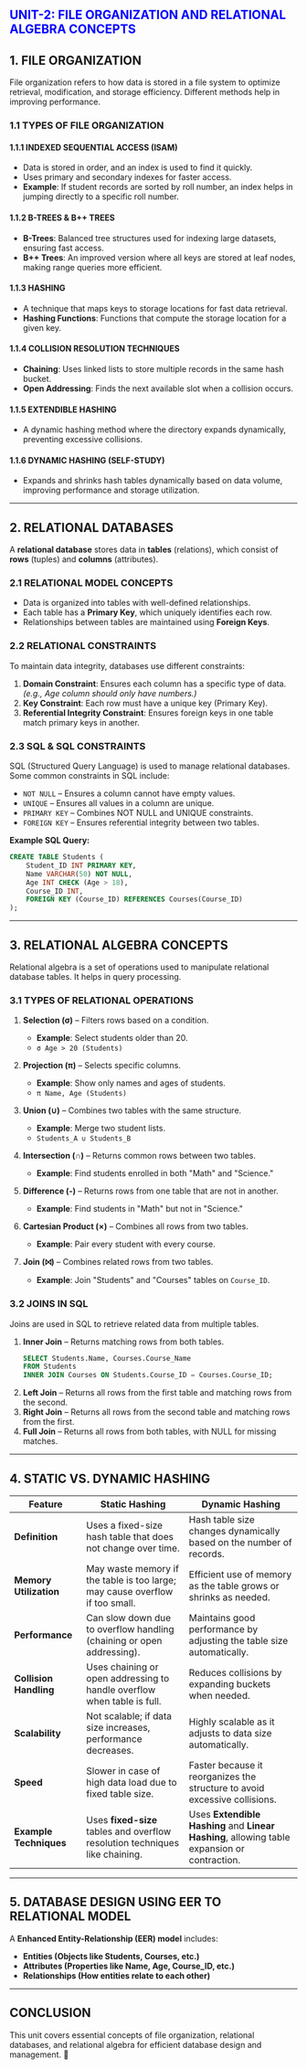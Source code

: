 
<h2 style="color: blue;">UNIT-2: FILE ORGANIZATION AND RELATIONAL ALGEBRA CONCEPTS</h2>

## 1. FILE ORGANIZATION  
File organization refers to how data is stored in a file system to optimize retrieval, modification, and storage efficiency. Different methods help in improving performance.  

### 1.1 TYPES OF FILE ORGANIZATION  

#### 1.1.1 INDEXED SEQUENTIAL ACCESS (ISAM)  
- Data is stored in order, and an index is used to find it quickly.  
- Uses primary and secondary indexes for faster access.  
- **Example**: If student records are sorted by roll number, an index helps in jumping directly to a specific roll number.  

#### 1.1.2 B-TREES & B++ TREES  
- **B-Trees**: Balanced tree structures used for indexing large datasets, ensuring fast access.  
- **B++ Trees**: An improved version where all keys are stored at leaf nodes, making range queries more efficient.  

#### 1.1.3 HASHING  
- A technique that maps keys to storage locations for fast data retrieval.  
- **Hashing Functions**: Functions that compute the storage location for a given key.  

#### 1.1.4 COLLISION RESOLUTION TECHNIQUES  
- **Chaining**: Uses linked lists to store multiple records in the same hash bucket.  
- **Open Addressing**: Finds the next available slot when a collision occurs.  

#### 1.1.5 EXTENDIBLE HASHING  
- A dynamic hashing method where the directory expands dynamically, preventing excessive collisions.  

#### 1.1.6 DYNAMIC HASHING (SELF-STUDY)  
- Expands and shrinks hash tables dynamically based on data volume, improving performance and storage utilization.  

---

## 2. RELATIONAL DATABASES  
A **relational database** stores data in **tables** (relations), which consist of **rows** (tuples) and **columns** (attributes).  

### 2.1 RELATIONAL MODEL CONCEPTS  
- Data is organized into tables with well-defined relationships.  
- Each table has a **Primary Key**, which uniquely identifies each row.  
- Relationships between tables are maintained using **Foreign Keys**.  

### 2.2 RELATIONAL CONSTRAINTS  
To maintain data integrity, databases use different constraints:  
1. **Domain Constraint**: Ensures each column has a specific type of data. *(e.g., Age column should only have numbers.)*  
2. **Key Constraint**: Each row must have a unique key (Primary Key).  
3. **Referential Integrity Constraint**: Ensures foreign keys in one table match primary keys in another.  

### 2.3 SQL & SQL CONSTRAINTS  
SQL (Structured Query Language) is used to manage relational databases. Some common constraints in SQL include:  
- `NOT NULL` – Ensures a column cannot have empty values.  
- `UNIQUE` – Ensures all values in a column are unique.  
- `PRIMARY KEY` – Combines NOT NULL and UNIQUE constraints.  
- `FOREIGN KEY` – Ensures referential integrity between two tables.  

**Example SQL Query:**  
```sql
CREATE TABLE Students (
    Student_ID INT PRIMARY KEY,
    Name VARCHAR(50) NOT NULL,
    Age INT CHECK (Age > 18),
    Course_ID INT,
    FOREIGN KEY (Course_ID) REFERENCES Courses(Course_ID)
);
```

---

## 3. RELATIONAL ALGEBRA CONCEPTS  
Relational algebra is a set of operations used to manipulate relational database tables. It helps in query processing.  

### 3.1 TYPES OF RELATIONAL OPERATIONS  

1. **Selection (σ)** – Filters rows based on a condition.  
   - **Example**: Select students older than 20.  
   - `σ Age > 20 (Students)`  

2. **Projection (π)** – Selects specific columns.  
   - **Example**: Show only names and ages of students.  
   - `π Name, Age (Students)`  

3. **Union (∪)** – Combines two tables with the same structure.  
   - **Example**: Merge two student lists.  
   - `Students_A ∪ Students_B`  

4. **Intersection (∩)** – Returns common rows between two tables.  
   - **Example**: Find students enrolled in both "Math" and "Science."  

5. **Difference (-)** – Returns rows from one table that are not in another.  
   - **Example**: Find students in "Math" but not in "Science."  

6. **Cartesian Product (×)** – Combines all rows from two tables.  
   - **Example**: Pair every student with every course.  

7. **Join (⨝)** – Combines related rows from two tables.  
   - **Example**: Join "Students" and "Courses" tables on `Course_ID`.  

### 3.2 JOINS IN SQL  
Joins are used in SQL to retrieve related data from multiple tables.  

1. **Inner Join** – Returns matching rows from both tables.  
   ```sql
   SELECT Students.Name, Courses.Course_Name
   FROM Students
   INNER JOIN Courses ON Students.Course_ID = Courses.Course_ID;
   ```
2. **Left Join** – Returns all rows from the first table and matching rows from the second.  
3. **Right Join** – Returns all rows from the second table and matching rows from the first.  
4. **Full Join** – Returns all rows from both tables, with NULL for missing matches.  

---

## 4. STATIC VS. DYNAMIC HASHING  

| **Feature**         | **Static Hashing** | **Dynamic Hashing** |
|---------------------|------------------|------------------|
| **Definition**      | Uses a fixed-size hash table that does not change over time. | Hash table size changes dynamically based on the number of records. |
| **Memory Utilization** | May waste memory if the table is too large; may cause overflow if too small. | Efficient use of memory as the table grows or shrinks as needed. |
| **Performance** | Can slow down due to overflow handling (chaining or open addressing). | Maintains good performance by adjusting the table size automatically. |
| **Collision Handling** | Uses chaining or open addressing to handle overflow when table is full. | Reduces collisions by expanding buckets when needed. |
| **Scalability** | Not scalable; if data size increases, performance decreases. | Highly scalable as it adjusts to data size automatically. |
| **Speed** | Slower in case of high data load due to fixed table size. | Faster because it reorganizes the structure to avoid excessive collisions. |
| **Example Techniques** | Uses **fixed-size** tables and overflow resolution techniques like chaining. | Uses **Extendible Hashing** and **Linear Hashing**, allowing table expansion or contraction. |

---

## 5. DATABASE DESIGN USING EER TO RELATIONAL MODEL  
A **Enhanced Entity-Relationship (EER) model** includes:  
- **Entities (Objects like Students, Courses, etc.)**  
- **Attributes (Properties like Name, Age, Course_ID, etc.)**  
- **Relationships (How entities relate to each other)**  

---

## CONCLUSION  
This unit covers essential concepts of file organization, relational databases, and relational algebra for efficient database design and management. 🚀
